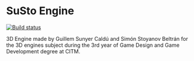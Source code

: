 # SuSto Engine
[![Build status](https://ci.appveyor.com/api/projects/status/m3lluga340u8kfuk/branch/master?svg=true)](https://ci.appveyor.com/project/Guillemsc/3d-engine/branch/master)

3D Engine made by Guillem Sunyer Caldú and Simón Stoyanov Beltrán for the 3D engines subject during the 3rd year of Game Design and Game Development degree at CITM.
